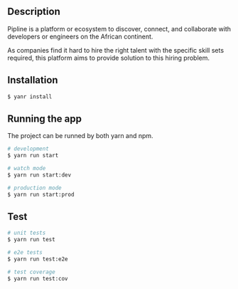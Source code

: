 ## Description

Pipline is a platform or ecosystem to discover, connect, and collaborate with developers or engineers on the African continent.

As companies find it hard to hire the right talent with the specific skill sets required, this platform aims to provide solution to this hiring problem.

## Installation

```bash
$ yanr install
```

## Running the app

The project can be runned by both yarn and npm.

```bash
# development
$ yarn run start

# watch mode
$ yarn run start:dev

# production mode
$ yarn run start:prod
```

## Test

```bash
# unit tests
$ yarn run test

# e2e tests
$ yarn run test:e2e

# test coverage
$ yarn run test:cov
```
